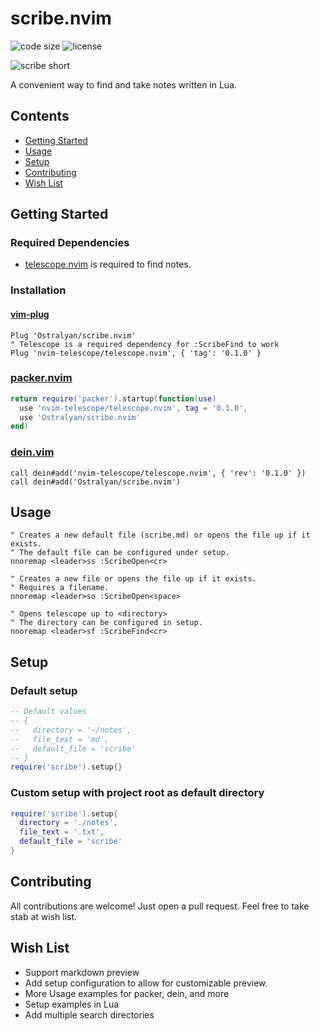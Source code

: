 # scribe.nvim

<!-- panvimdoc-ignore-start -->

![code size](https://img.shields.io/github/languages/code-size/Ostralyan/scribe.nvim?style=flat-square)
![license](https://img.shields.io/github/license/Ostralyan/scribe.nvim?style=flat-square)
<!-- ![GitHub all releases](https://img.shields.io/github/downloads/ostralyan/scribe.nvim/total?style=flat-square) -->

![scribe short](https://user-images.githubusercontent.com/7123333/195979769-5ff8cfb4-c7dd-4897-89fa-9c6705659f0f.gif)

<!-- panvimdoc-ignore-end -->

A convenient way to find and take notes written in Lua.

<!-- Insert Demo -->

<!-- `scribe.nvim` requires Neovim >= 0.5. -->

## Contents


- [Getting Started](#getting-started)
- [Usage](#usage)
- [Setup](#setup)
- [Contributing](#contributing)
- [Wish List](#wish-list)

## Getting Started

### Required Dependencies

* [telescope.nvim](https://github.com/nvim-telescope/telescope.nvim) is required to find notes.

### Installation

#### [vim-plug](https://github.com/junegunn/vim-plug)

```viml
Plug 'Ostralyan/scribe.nvim'
" Telescope is a required dependency for :ScribeFind to work
Plug 'nvim-telescope/telescope.nvim', { 'tag': '0.1.0' }
```

### [packer.nvim](https://github.com/wbthomason/packer.nvim)
```lua
return require('packer').startup(function(use)
  use 'nvim-telescope/telescope.nvim', tag = '0.1.0',
  use 'Ostralyan/scribe.nvim'
end)
```

### [dein.vim](https://github.com/Shougo/dein.vim)
```viml
call dein#add('nvim-telescope/telescope.nvim', { 'rev': '0.1.0' })
call dein#add('Ostralyan/scribe.nvim')
```

## Usage

```viml
" Creates a new default file (scribe.md) or opens the file up if it exists.
" The default file can be configured under setup.
nnoremap <leader>ss :ScribeOpen<cr>

" Creates a new file or opens the file up if it exists.
" Requires a filename.
nnoremap <leader>so :ScribeOpen<space>

" Opens telescope up to <directory>
" The directory can be configured in setup.
nnoremap <leader>sf :ScribeFind<cr>
```

## Setup
### Default setup
```lua
-- Default values
-- { 
--   directory = '~/notes',
--   file_text = 'md',
--   default_file = 'scribe'
-- }
require('scribe').setup{}
```

### Custom setup with project root as default directory
```lua
require('scribe').setup{ 
  directory = './notes',
  file_text = '.txt',
  default_file = 'scribe'
}
```

## Contributing

All contributions are welcome! Just open a pull request. Feel free to take stab at wish list.

## Wish List
* Support markdown preview
* Add setup configuration to allow for customizable preview.
* More Usage examples for packer, dein, and more
* Setup examples in Lua
* Add multiple search directories
